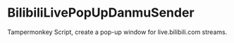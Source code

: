 # BilibiliLivePopUpDanmuSender
 Tampermonkey Script, create a pop-up window for live.bilibili.com streams. 
